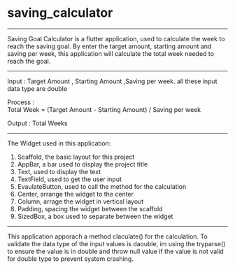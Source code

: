 # saving_calculator

---------------------------------------------------------------------------
Saving Goal Calculator is a flutter application, used to calculate the week to reach the saving goal. By enter the target amount, starting amount and saving per week, this application will calculate the total week needed to reach the goal.

---------------------------------------------------------------------------
Input : Target Amount , Starting Amount ,Saving per week. all these input data type are double

Process :                  
Total Week = (Target Amount - Starting Amount) / Saving per week
                                    

Output : Total Weeks

---------------------------------------------------------------------------
The Widget used in this application:
1. Scaffold, the basic layout for this project
2. AppBar, a bar used to display the project title 
3. Text, used to display the text 
4. TextField, used to get the user input 
5. EvaulateButton, used to call the method for the calculation
6. Center, arrange the widget to the center 
7. Column, arrage the widget in vertical layout 
8. Padding, spacing the widget between the scaffold
9. SizedBox, a box used to separate between the widget 

---------------------------------------------------------------------------
This application apporach a method claculate() for the calculation.
To validate the data type of the input values is daouble, im using the tryparse() to ensure the value is in double and throw null value if the value is not valid for double type to prevent system crashing.